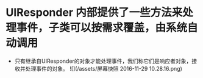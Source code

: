 # UIResponder 内部提供了一些方法来处理事件，子类可以按需求覆盖，由系统自动调用
- 只有继承自UIResponder的对象才能处理事件，我们称它们是响应者对象，接收并处理事件的对象。
![](/assets/屏幕快照 2016-11-29 10.28.16.png)